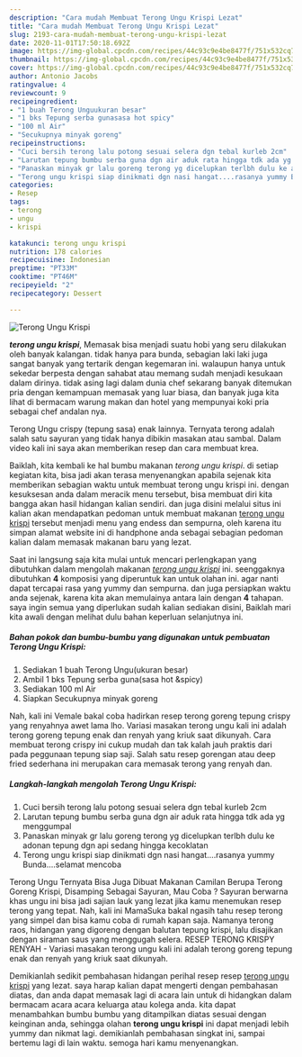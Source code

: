```yaml
---
description: "Cara mudah Membuat Terong Ungu Krispi Lezat"
title: "Cara mudah Membuat Terong Ungu Krispi Lezat"
slug: 2193-cara-mudah-membuat-terong-ungu-krispi-lezat
date: 2020-11-01T17:50:18.692Z
image: https://img-global.cpcdn.com/recipes/44c93c9e4be8477f/751x532cq70/terong-ungu-krispi-foto-resep-utama.jpg
thumbnail: https://img-global.cpcdn.com/recipes/44c93c9e4be8477f/751x532cq70/terong-ungu-krispi-foto-resep-utama.jpg
cover: https://img-global.cpcdn.com/recipes/44c93c9e4be8477f/751x532cq70/terong-ungu-krispi-foto-resep-utama.jpg
author: Antonio Jacobs
ratingvalue: 4
reviewcount: 9
recipeingredient:
- "1 buah Terong Unguukuran besar"
- "1 bks Tepung serba gunasasa hot spicy"
- "100 ml Air"
- "Secukupnya minyak goreng"
recipeinstructions:
- "Cuci bersih terong lalu potong sesuai selera dgn tebal kurleb 2cm"
- "Larutan tepung bumbu serba guna dgn air aduk rata hingga tdk ada yg menggumpal"
- "Panaskan minyak gr lalu goreng terong yg dicelupkan terlbh dulu ke adonan tepung dgn api sedang hingga kecoklatan"
- "Terong ungu krispi siap dinikmati dgn nasi hangat....rasanya yummy Bunda....selamat mencoba"
categories:
- Resep
tags:
- terong
- ungu
- krispi

katakunci: terong ungu krispi 
nutrition: 178 calories
recipecuisine: Indonesian
preptime: "PT33M"
cooktime: "PT46M"
recipeyield: "2"
recipecategory: Dessert

---
```



![Terong Ungu Krispi](https://img-global.cpcdn.com/recipes/44c93c9e4be8477f/751x532cq70/terong-ungu-krispi-foto-resep-utama.jpg)

<b><i>terong ungu krispi</i></b>, Memasak bisa menjadi suatu hobi yang seru dilakukan oleh banyak kalangan. tidak hanya para bunda, sebagian laki laki juga sangat banyak yang tertarik dengan kegemaran ini. walaupun hanya untuk sekedar berpesta dengan sahabat atau memang sudah menjadi kesukaan dalam dirinya. tidak asing lagi dalam dunia chef sekarang banyak ditemukan pria dengan kemampuan memasak yang luar biasa, dan banyak juga kita lihat di bermacam warung makan dan hotel yang mempunyai koki pria sebagai chef andalan nya.

Terong Ungu crispy (tepung sasa) enak lainnya. Ternyata terong adalah salah satu sayuran yang tidak hanya dibikin masakan atau sambal. Dalam video kali ini saya akan memberikan resep dan cara membuat krea.

Baiklah, kita kembali ke hal bumbu makanan <i>terong ungu krispi</i>. di setiap kegiatan kita, bisa jadi akan terasa menyenangkan apabila sejenak kita memberikan sebagian waktu untuk membuat terong ungu krispi ini. dengan kesuksesan anda dalam meracik menu tersebut, bisa membuat diri kita bangga akan hasil hidangan kalian sendiri. dan juga disini melalui situs ini kalian akan mendapatkan pedoman untuk membuat makanan <u>terong ungu krispi</u> tersebut menjadi menu yang endess dan sempurna, oleh karena itu simpan alamat website ini di handphone anda sebagai sebagian pedoman kalian dalam memasak makanan baru yang lezat.


Saat ini langsung saja kita mulai untuk mencari perlengkapan yang dibutuhkan dalam mengolah makanan <u><i>terong ungu krispi</i></u> ini. seenggaknya dibutuhkan <b>4</b> komposisi yang diperuntuk kan untuk olahan ini. agar nanti dapat tercapai rasa yang yummy dan sempurna. dan juga persiapkan waktu anda sejenak, karena kita akan memulainya antara lain dengan <b>4</b> tahapan. saya ingin semua yang diperlukan sudah kalian sediakan disini, Baiklah mari kita awali dengan melihat dulu bahan keperluan selanjutnya ini.

<!--inarticleads1-->

##### Bahan pokok dan bumbu-bumbu yang digunakan untuk pembuatan Terong Ungu Krispi:

1. Sediakan 1 buah Terong Ungu(ukuran besar)
1. Ambil 1 bks Tepung serba guna(sasa hot &amp;spicy)
1. Sediakan 100 ml Air
1. Siapkan Secukupnya minyak goreng


Nah, kali ini Vemale bakal coba hadirkan resep terong goreng tepung crispy yang renyahnya awet lama lho. Variasi masakan terong ungu kali ini adalah terong goreng tepung enak dan renyah yang kriuk saat dikunyah. Cara membuat terong crispy ini cukup mudah dan tak kalah jauh praktis dari pada peggunaan tepung siap saji. Salah satu resep gorengan atau deep fried sederhana ini merupakan cara memasak terong yang renyah dan. 

<!--inarticleads2-->

##### Langkah-langkah mengolah Terong Ungu Krispi:

1. Cuci bersih terong lalu potong sesuai selera dgn tebal kurleb 2cm
1. Larutan tepung bumbu serba guna dgn air aduk rata hingga tdk ada yg menggumpal
1. Panaskan minyak gr lalu goreng terong yg dicelupkan terlbh dulu ke adonan tepung dgn api sedang hingga kecoklatan
1. Terong ungu krispi siap dinikmati dgn nasi hangat....rasanya yummy Bunda....selamat mencoba


Terong Ungu Ternyata Bisa Juga Dibuat Makanan Camilan Berupa Terong Goreng Krispi, Disamping Sebagai Sayuran, Mau Coba ? Sayuran berwarna khas ungu ini bisa jadi sajian lauk yang lezat jika kamu menemukan resep terong yang tepat. Nah, kali ini MamaSuka bakal ngasih tahu resep terong yang simpel dan bisa kamu coba di rumah kapan saja. Namanya terong raos, hidangan yang digoreng dengan balutan tepung krispi, lalu disajikan dengan siraman saus yang menggugah selera. RESEP TERONG KRISPY RENYAH - Variasi masakan terong ungu kali ini adalah terong goreng tepung enak dan renyah yang kriuk saat dikunyah. 

Demikianlah sedikit pembahasan hidangan perihal resep resep <u>terong ungu krispi</u> yang lezat. saya harap kalian dapat mengerti dengan pembahasan diatas, dan anda dapat memasak lagi di acara lain untuk di hidangkan dalam bermacam acara acara keluarga atau kolega anda. kita dapat menambahkan bumbu bumbu yang ditampilkan diatas sesuai dengan keinginan anda, sehingga olahan <b>terong ungu krispi</b> ini dapat menjadi lebih yummy dan nikmat lagi. demikianlah pembahasan singkat ini, sampai bertemu lagi di lain waktu. semoga hari kamu menyenangkan.
